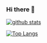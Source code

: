 ### Hi there 👋


[![github stats](https://github-readme-stats.vercel.app/api?username=anotherso1a&show_icons=true&bg_color=20,e3fee6,f1f3f455&hide_border=true)](https://github.com/anuraghazra/github-readme-stats)

[![Top Langs](https://github-readme-stats.vercel.app/api/top-langs/?username=anotherso1a&layout=compact)](https://github.com/anuraghazra/github-readme-stats)

<!--
**anotherso1a/anotherso1a** is a ✨ _special_ ✨ repository because its `README.md` (this file) appears on your GitHub profile.

Here are some ideas to get you started:

- 🔭 I’m currently working on ...
- 🌱 I’m currently learning ...
- 👯 I’m looking to collaborate on ...
- 🤔 I’m looking for help with ...
- 💬 Ask me about ...
- 📫 How to reach me: ...
- 😄 Pronouns: ...
- ⚡ Fun fact: ...
-->
